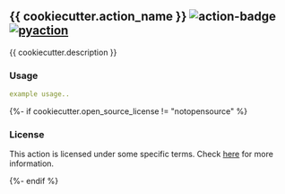## {{ cookiecutter.action_name }} <img alt="action-badge" src="https://img.shields.io/badge/{{ cookiecutter.action_name }}-white?logo=github-actions&label=GitHub%20Action&labelColor=white&color=0064D7"> <a href="https://github.com/lnxpy/pyaction"><img alt="pyaction" src="https://img.shields.io/badge/PyAction-white?logo=cookiecutter&label=Made%20with&labelColor=white&color=0064D7"></a>

{{ cookiecutter.description }}

### Usage
```yml
example usage..
```

{%- if cookiecutter.open_source_license != "notopensource" %}

### License
This action is licensed under some specific terms. Check [here](LICENSE) for more information.

{%- endif %}
